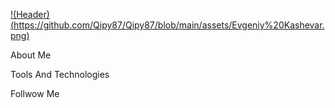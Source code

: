 [!(Header)(https://github.com/Qipy87/Qipy87/blob/main/assets/Evgeniy%20Kashevar.png)](www.linkedin.com/in/evgeniy-k-2b85bb337)

About Me

Tools And Technologies

Follwow Me